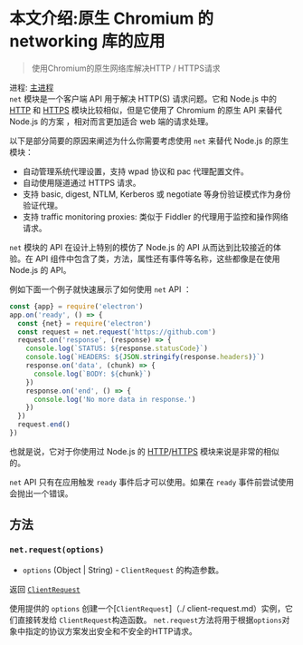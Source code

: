 # 本文介绍:原生 Chromium 的 networking 库的应用

> 使用Chromium的原生网络库解决HTTP / HTTPS请求

进程: [主进程](../glossary.md#main-process)      
 `net` 模块是一个客户端 API 用于解决 HTTP(S) 请求问题。它和 Node.js 中的 [HTTP](https://nodejs.org/api/http.html) 和 [HTTPS](https://nodejs.org/api/https.html) 模块比较相似，但是它使用了 Chromium 的原生 API 来替代 Node.js 的方案 ，相对而言更加适合 web 端的请求处理。

以下是部分简要的原因来阐述为什么你需要考虑使用 `net` 来替代 Node.js 的原生模块：

* 自动管理系统代理设置，支持 wpad 协议和 pac 代理配置文件。
* 自动使用隧道通过 HTTPS 请求。
* 支持 basic, digest, NTLM, Kerberos 或 negotiate 等身份验证模式作为身份验证代理。
* 支持 traffic monitoring proxies: 类似于 Fiddler 的代理用于监控和操作网络请求。

`net` 模块的 API 在设计上特别的模仿了 Node.js 的 API 从而达到比较接近的体验。在 API 组件中包含了类，方法，属性还有事件等名称，这些都像是在使用 Node.js 的 API。

例如下面一个例子就快速展示了如何使用 `net` API ：
```javascript
const {app} = require('electron')
app.on('ready', () => {
  const {net} = require('electron')
  const request = net.request('https://github.com')
  request.on('response', (response) => {
    console.log(`STATUS: ${response.statusCode}`)
    console.log(`HEADERS: ${JSON.stringify(response.headers)}`)
    response.on('data', (chunk) => {
      console.log(`BODY: ${chunk}`)
    })
    response.on('end', () => {
      console.log('No more data in response.')
    })
  })
  request.end()
})
```

也就是说，它对于你使用过 Node.js 的 [HTTP](https://nodejs.org/api/http.html)/[HTTPS](https://nodejs.org/api/https.html) 模块来说是非常的相似的。

`net` API 只有在应用触发 `ready` 事件后才可以使用。如果在 `ready` 事件前尝试使用会抛出一个错误。

## 方法

### `net.request(options)`

* `options` (Object | String) - `ClientRequest` 的构造参数。

返回 [`ClientRequest`](./client-request.md)

使用提供的 `options` 创建一个[`ClientRequest`]（./ client-request.md）实例，它们直接转发给 `ClientRequest`构造函数。
 `net.request`方法将用于根据`options`对象中指定的协议方案发出安全和不安全的HTTP请求。
